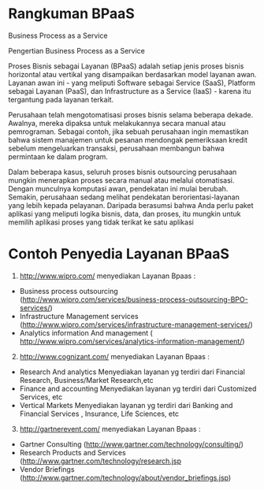 # Rangkuman BPaaS

Business Process as a Service

Pengertian Business Process as a Service

Proses Bisnis sebagai Layanan (BPaaS) adalah setiap jenis proses bisnis horizontal atau vertikal yang disampaikan berdasarkan model layanan awan. Layanan awan ini - yang meliputi Software sebagai Service (SaaS), Platform sebagai Layanan (PaaS), dan Infrastructure as a Service (IaaS) - karena itu tergantung pada layanan terkait. 

Perusahaan telah mengotomatisasi proses bisnis selama beberapa dekade. Awalnya, mereka dipaksa untuk melakukannya secara manual atau pemrograman. Sebagai contoh, jika sebuah perusahaan ingin memastikan bahwa sistem manajemen untuk pesanan mendongak pemeriksaan kredit sebelum mengeluarkan transaksi, perusahaan membangun bahwa permintaan ke dalam program. 

Dalam beberapa kasus, seluruh proses bisnis outsourcing perusahaan mungkin menerapkan proses secara manual atau melalui otomatisasi. Dengan munculnya komputasi awan, pendekatan ini mulai berubah. Semakin, perusahaan sedang melihat pendekatan berorientasi-layanan yang lebih kepada pelayanan. Daripada berasumsi bahwa Anda perlu paket aplikasi yang meliputi logika bisnis, data, dan proses, itu mungkin untuk memilih aplikasi proses yang tidak terikat ke satu aplikasi

# Contoh Penyedia Layanan BPaaS
1. http://www.wipro.com/
menyediakan Layanan Bpaas :
- Business process outsourcing (http://www.wipro.com/services/business-process-outsourcing-BPO-services/)
- Infrastructure Management services (http://www.wipro.com/services/infrastructure-management-services/)
- Analytics information And management ( http://www.wipro.com/services/analytics-information-management/)


2. http://www.cognizant.com/
menyediakan Layanan Bpaas :
- Research And analytics
  Menyediakan layanan yg terdiri dari  Financial Research, Business/Market Research,etc 
- Finance and accounting
  Menyediakan layanan yg terdiri dari Customized Services, etc
- Vertical Markets 
   Menyediakan layanan yg terdiri dari Banking and Financial Services , Insurance, Life Sciences, etc


3. http://gartnerevent.com/
menyediakan Layanan Bpaas : 
-  Gartner Consulting (http://www.gartner.com/technology/consulting/)
-  Research Products and Services (http://www.gartner.com/technology/research.jsp
-  Vendor Briefings (http://www.gartner.com/technology/about/vendor_briefings.jsp)
#